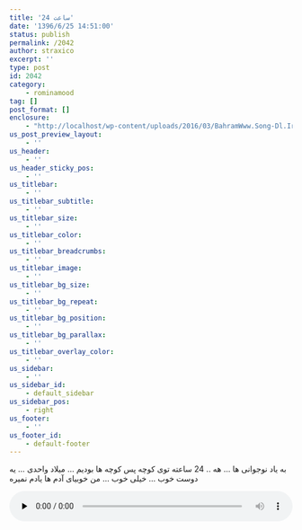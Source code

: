 ```yaml
---
title: '24 ساعت'
date: '1396/6/25 14:51:00'
status: publish
permalink: /2042
author: straxico
excerpt: ''
type: post
id: 2042
category:
    - rominamood
tag: []
post_format: []
enclosure:
    - "http://localhost/wp-content/uploads/2016/03/BahramWww.Song-Dl.Ir-24-SaatWww.Song-Dl.Ir_.mp3\r\n3080686\r\naudio/mpeg\r\n"
us_post_preview_layout:
    - ''
us_header:
    - ''
us_header_sticky_pos:
    - ''
us_titlebar:
    - ''
us_titlebar_subtitle:
    - ''
us_titlebar_size:
    - ''
us_titlebar_color:
    - ''
us_titlebar_breadcrumbs:
    - ''
us_titlebar_image:
    - ''
us_titlebar_bg_size:
    - ''
us_titlebar_bg_repeat:
    - ''
us_titlebar_bg_position:
    - ''
us_titlebar_bg_parallax:
    - ''
us_titlebar_overlay_color:
    - ''
us_sidebar:
    - ''
us_sidebar_id:
    - default_sidebar
us_sidebar_pos:
    - right
us_footer:
    - ''
us_footer_id:
    - default-footer
---
```

به یاد نوجوانی ها … هه .. 24 ساعته توی کوچه پس کوچه ها بودیم … میلاد واحدی … یه دوست خوب … خیلی خوب … من خوبیای آدم ها یادم نمیره

<audio class="wp-audio-shortcode" controls="controls" id="audio-3164-18" preload="none" style="width: 100%;"><source src="http://localhost/wp-content/uploads/2016/03/BahramWww.Song-Dl.Ir-24-SaatWww.Song-Dl.Ir_.mp3?_=18" type="audio/mpeg"></source>[http://localhost/wp-content/uploads/2016/03/BahramWww.Song-Dl.Ir-24-SaatWww.Song-Dl.Ir\_.mp3](http://localhost/wp-content/uploads/2016/03/BahramWww.Song-Dl.Ir-24-SaatWww.Song-Dl.Ir_.mp3)</audio>